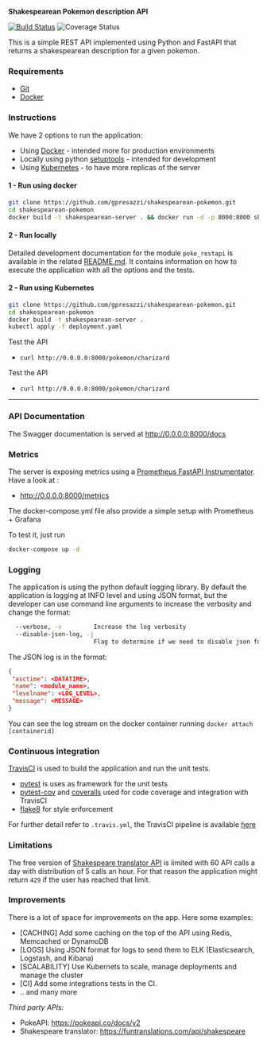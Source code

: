 **Shakespearean Pokemon description API**

[![Build Status](https://travis-ci.com/gpresazzi/shakespearean-pokemon.svg?branch=main)](https://travis-ci.com/gpresazzi/shakespearean-pokemon)
![Coverage Status](https://coveralls.io/repos/github/gpresazzi/shakespearean-pokemon/badge.svg?branch=main)

This is a simple REST API implemented using Python and FastAPI that returns a shakespearean description for a given pokemon.

### Requirements
* [Git](https://git-scm.com/)
* [Docker](https://www.docker.com/)

### Instructions
We have 2 options to run the application:
 * Using [Docker](https://www.docker.com/) - intended more for production environments
 * Locally using python [setuptools](https://pypi.org/project/setuptools/) - intended for development
 * Using [Kubernetes](https://kubernetes.io/) - to have more replicas of the server

#### 1 - Run using docker

```bash
git clone https://github.com/gpresazzi/shakespearean-pokemon.git
cd shakespearean-pokemon
docker build -t shakespearean-server . && docker run -d -p 8000:8000 shakespearean-server
```

#### 2 - Run locally
Detailed development documentation for the module `poke_restapi` is available in the related [README.md](poke_restapi/README.md).
It contains information on how to execute the application with all the options and the tests.


#### 2 - Run using Kubernetes
```bash
git clone https://github.com/gpresazzi/shakespearean-pokemon.git
cd shakespearean-pokemon
docker build -t shakespearean-server .
kubectl apply -f deployment.yaml
```

Test the API
 * `curl http://0.0.0.0:8000/pokemon/charizard`

Test the API
 * `curl http://0.0.0.0:8000/pokemon/charizard`

---

### API Documentation

The Swagger documentation is served at http://0.0.0.0:8000/docs

### Metrics

The server is exposing metrics using a [Prometheus FastAPI Instrumentator](prometheus-fastapi-instrumentator). 
Have a look at :

* http://0.0.0.0:8000/metrics

The docker-compose.yml file also provide a simple setup with Prometheus + Grafana

To test it, just run
```bash
docker-compose up -d
```


### Logging 

The application is using the python default logging library. 
By default the application is logging at INFO level and using JSON format, but the developer can use command line arguments to increase the verbosity and change the format:
```bash
  --verbose, -v         Increase the log verbosity
  --disable-json-log, -j
                        Flag to determine if we need to disable json format for the logs.
```

The JSON log is in the format:
```json
{
 "asctime": <DATATIME>, 
 "name": <module_name>, 
 "levelname": <LOG_LEVEL>, 
 "message": <MESSAGE>
}
```

You can see the log stream on the docker container running `docker attach [containerid]`

### Continuous integration
[TravisCI](https://travis-ci.org/) is used to build the application and run the unit tests.
- [pytest](https://docs.pytest.org/en/stable/) is uses as framework for the unit tests
- [pytest-cov](https://pypi.org/project/pytest-cov/) and [coveralls](https://pypi.org/project/coveralls/) used for code coverage and integration with TravisCI
- [flake8](https://flake8.pycqa.org/en/latest/) for style enforcement

For further detail refer to `.travis.yml`, the TravisCI pipeline is available [here](https://travis-ci.com/github/gpresazzi/shakespearean-pokemon)

### Limitations
The free version of [Shakespeare translator API](https://funtranslations.com/api/shakespeare) is limited with 60 API calls a day with distribution of 5 calls an hour. For that reason the application might return `429` if the user has reached that limit.

### Improvements
There is a lot of space for improvements on the app. Here some examples:
 - [CACHING] Add some caching on the top of the API using Redis, Memcached or DynamoDB
 - [LOGS] Using JSON format for logs to send them to ELK (Elasticsearch, Logstash, and Kibana)  
 - [SCALABILITY] Use Kubernets to scale, manage deployments and manage the cluster 
 - [CI] Add some integrations tests in the CI.
 - .. and many more


*Third party APIs:*
- PokeAPI: https://pokeapi.co/docs/v2
- Shakespeare translator: https://funtranslations.com/api/shakespeare